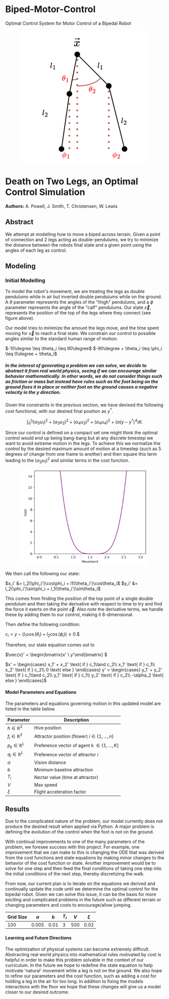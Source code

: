 # Biped-Motor-Control
Optimal Control System for Motor Control of a Bipedal Robot

<p align="center">
  <img src="mediafolder/jaadlity.png" alt="Stick Fig" width="400"/>
</p>


# Death on Two Legs, an Optimal Control Simulation

**Authors:** A. Powell, J. Smith, T. Christensen, W. Lewis

## Abstract

We attempt at modelling how to move a biped across terrain. Given a point of connection and 2 legs acting as double-pendulums, we try to minimize the distance between the robots final state and a given point using the angles of each leg as control.

<!--## Background/Motivation  optional do later-->

## Modeling

### Initial Modelling

To model the robot's movement, we are treating the legs as double pendulums while in air but inverted double pendulums while on the ground. A $\theta$ parameter represents the angles of the "thigh" pendulums, and a $\phi$ parameter represents the angle of the "calf" pendulums. Our state $\vec{x}$, represents the position of the top of the legs where they connect (see figure above).

Our model tries to minimize the amount the legs move, and the time spent moving for $\vec{x}$ to reach a final state. We constrain our control to possible angles similar to the standard human range of motion: 

$-10\degree \leq \theta_i \leq 90\degree$
$-90\degree + \theta_i \leq \phi_i \leq 0\degree + \theta_i$

##### In the interest of generating a problem we can solve, we decide to abstract it from real world physics, seeing if we can encourage similar behavior mathematically. In other words, we do not consider things such as friction or mass but instead have rules such as the foot being on the ground fixes it in place or neither foot on the ground causes a negative velocity in the y direction.

Given the constraints in the previous section, we have devised the following cost functional, with our desired final position as $y^*$.

$$\int_0^{t_f}(\alpha_3 u_1)^2 + (\alpha_3 u_2)^2 + (\alpha_4 u_3)^2 + (\alpha_4 u_4)^2 + (\alpha(y - y^*)^4 dt.$$

Since our control is defined on a compact set one might think the optimal control would end up being bang-bang but at any discrete timestep we want to avoid extreme motion in the legs. To achieve this we normalize the control by the desired maximum amount of motion at a timestep (such as 5 degrees of change from one frame to another) and then square this term leading to the $(\alpha_3 u_1)^2$ and similar terms in the cost function.

<p align="center">
  <img src="mediafolder/CostFig.png" alt="Stick Fig" width="400"/>
</p>

We then call the following our state:

$x_i' &= l_2(\phi_i')\cos\phi_i + l1(\theta_i')\cos\theta_i$
$y_i' &= l_2(\phi_i')\sin\phi_i + l_1(\theta_i')\sin\theta_i$

This comes from finding the position of the top point of a single double pendulum and then taking the derivative with respect to time to try and find the force it exerts on the point $\vec{x}$. Also note the derivative terms, we handle these by adding them to our control, making it 8-dimensional. 

Then define the following condition:

$c_i = y - (l_1\cos(\theta_i) + l_2\cos(\phi_i)) \leq 0.$$

Therefore, our state equation comes out to

$\vec{x}' = \begin{bmatrix}x' \\ y'\end{bmatrix} $

$x' = 
\begin{cases}
x_1' + x_2' \text{  if  } c_1\land c_2\\
x_1' \text{  if  } c_1\\ 
x_2' \text{  if  } c_2\\
0 \text{  else  }
\end{cases}
y' = 
\begin{cases}
y_1' + y_2' \text{  if  } c_1\land c_2\\
y_1' \text{  if  } c_1\\ 
y_2' \text{  if  } c_2\\
-\alpha_2 \text{  else  }
\end{cases}$

#### Model Parameters and Equations

The parameters and equations governing motion in this updated model are listed in the table below.

| Parameter | Description |
|-----------|-------------|
| $h \in \mathbb{R}^{2}$ | Hive position |
| $f_i \in \mathbb{R}^{2}$ | Attractor position (flower) $i \in \{1,\ldots,n \}$ |
| $p_k \in \mathbb{R}^{L}$ | Preference vector of agent k $\in \{1,\ldots,K \}$ |
| $q_i \in \mathbb{R}^{L}$ | Preference vector of attractor $i$ |
| $\alpha$ | Vision distance |
| $b$ | Minimum baseline attraction |
| $T_i$ | Nectar value (time at attractor) |
| $V$ | Max speed |
| $\xi$ | Flight acceleration factor |


## Results

Due to the complicated nature of the problem, our model currently does not produce the desired result when applied via Python. A major problem is defining the evolution of the control when the foot is not on the ground.

With continual improvements to one of the many parameters of the problem, we foresee success with this project. For example, one improvement that we can make to this is changing the ODE that was derived from the cost functions and state equations by making minor changes to the behavior of the cost function or state. Another improvement would be to solve for one step and then feed the final conditions of taking one step into the initial conditions of the next step, thereby discretizing the walk.

From now, our current plan is to iterate on the equations we derived and continually update the code until we determine the optimal control for the bipedal robot. Given we can solve this issue, it can be the basis for more exciting and complicated problems in the future such as different terrain or changing parameters and costs to encourage/allow jumping.

| Grid Size | $\alpha$ | $b$   | $T_i$ | $V$  | $\xi$ |
|-----------|----------|-------|-------|------|-------|
| 100       | 0.005    | 0.01  | 3     | 500  | 0.02  |


#### Learning and Future Directions

The optimization of physical systems can become extremely difficult. Abstracting real world physics into mathematical rules motivated by cost is helpful in order to make this problem solvable in the context of our curriculum.  In the future we hope to redefine the state equation to help motivate 'natural' movement while a leg is not on the ground. We also hope to refine our parameters and the cost function, such as adding a cost for holding a leg in the air for too long. In addition to fixing the models interactions with the floor we hope that these changes will give us a model closer to our desired outcome.
